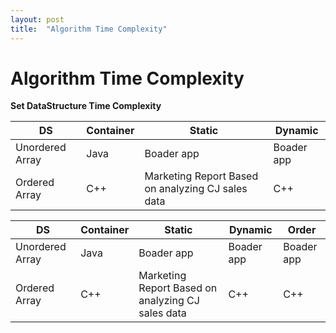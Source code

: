 ```yaml
---
layout: post
title:  "Algorithm Time Complexity"
---
```


# Algorithm Time Complexity 

**Set DataStructure Time Complexity** <br/>

DS            | Container            | Static | Dynamic
-------------------|------------------|-----------------------------|-----------------------------
Unordered Array | Java             | Boader app  | Boader app
Ordered Array | C++ | Marketing Report Based on analyzing CJ sales data | C++ 

DS            | Container            | Static | Dynamic | Order
-------------------|------------------|-----------------------------|-----------------------------|-----------------------------
Unordered Array | Java             | Boader app  | Boader app | Boader app
Ordered Array | C++ | Marketing Report Based on analyzing CJ sales data | C++ | C++
